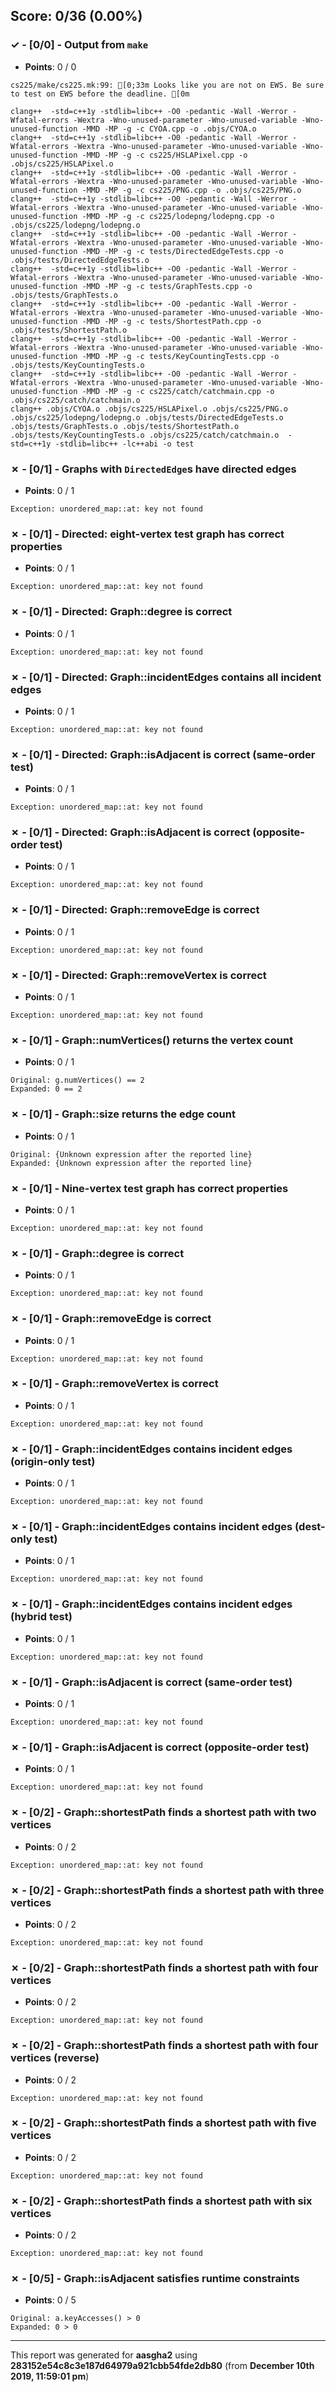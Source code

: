 


## Score: 0/36 (0.00%)


### ✓ - [0/0] - Output from `make`

- **Points**: 0 / 0

```
cs225/make/cs225.mk:99: [0;33m Looks like you are not on EWS. Be sure to test on EWS before the deadline. [0m

```
```
clang++  -std=c++1y -stdlib=libc++ -O0 -pedantic -Wall -Werror -Wfatal-errors -Wextra -Wno-unused-parameter -Wno-unused-variable -Wno-unused-function -MMD -MP -g -c CYOA.cpp -o .objs/CYOA.o
clang++  -std=c++1y -stdlib=libc++ -O0 -pedantic -Wall -Werror -Wfatal-errors -Wextra -Wno-unused-parameter -Wno-unused-variable -Wno-unused-function -MMD -MP -g -c cs225/HSLAPixel.cpp -o .objs/cs225/HSLAPixel.o
clang++  -std=c++1y -stdlib=libc++ -O0 -pedantic -Wall -Werror -Wfatal-errors -Wextra -Wno-unused-parameter -Wno-unused-variable -Wno-unused-function -MMD -MP -g -c cs225/PNG.cpp -o .objs/cs225/PNG.o
clang++  -std=c++1y -stdlib=libc++ -O0 -pedantic -Wall -Werror -Wfatal-errors -Wextra -Wno-unused-parameter -Wno-unused-variable -Wno-unused-function -MMD -MP -g -c cs225/lodepng/lodepng.cpp -o .objs/cs225/lodepng/lodepng.o
clang++  -std=c++1y -stdlib=libc++ -O0 -pedantic -Wall -Werror -Wfatal-errors -Wextra -Wno-unused-parameter -Wno-unused-variable -Wno-unused-function -MMD -MP -g -c tests/DirectedEdgeTests.cpp -o .objs/tests/DirectedEdgeTests.o
clang++  -std=c++1y -stdlib=libc++ -O0 -pedantic -Wall -Werror -Wfatal-errors -Wextra -Wno-unused-parameter -Wno-unused-variable -Wno-unused-function -MMD -MP -g -c tests/GraphTests.cpp -o .objs/tests/GraphTests.o
clang++  -std=c++1y -stdlib=libc++ -O0 -pedantic -Wall -Werror -Wfatal-errors -Wextra -Wno-unused-parameter -Wno-unused-variable -Wno-unused-function -MMD -MP -g -c tests/ShortestPath.cpp -o .objs/tests/ShortestPath.o
clang++  -std=c++1y -stdlib=libc++ -O0 -pedantic -Wall -Werror -Wfatal-errors -Wextra -Wno-unused-parameter -Wno-unused-variable -Wno-unused-function -MMD -MP -g -c tests/KeyCountingTests.cpp -o .objs/tests/KeyCountingTests.o
clang++  -std=c++1y -stdlib=libc++ -O0 -pedantic -Wall -Werror -Wfatal-errors -Wextra -Wno-unused-parameter -Wno-unused-variable -Wno-unused-function -MMD -MP -g -c cs225/catch/catchmain.cpp -o .objs/cs225/catch/catchmain.o
clang++ .objs/CYOA.o .objs/cs225/HSLAPixel.o .objs/cs225/PNG.o .objs/cs225/lodepng/lodepng.o .objs/tests/DirectedEdgeTests.o .objs/tests/GraphTests.o .objs/tests/ShortestPath.o .objs/tests/KeyCountingTests.o .objs/cs225/catch/catchmain.o  -std=c++1y -stdlib=libc++ -lc++abi -o test

```


### ✗ - [0/1] - Graphs with `DirectedEdge`s have directed edges

- **Points**: 0 / 1


```
Exception: unordered_map::at: key not found
```


### ✗ - [0/1] - Directed: eight-vertex test graph has correct properties

- **Points**: 0 / 1


```
Exception: unordered_map::at: key not found
```


### ✗ - [0/1] - Directed: Graph::degree is correct

- **Points**: 0 / 1


```
Exception: unordered_map::at: key not found
```


### ✗ - [0/1] - Directed: Graph::incidentEdges contains all incident edges

- **Points**: 0 / 1


```
Exception: unordered_map::at: key not found
```


### ✗ - [0/1] - Directed: Graph::isAdjacent is correct (same-order test)

- **Points**: 0 / 1


```
Exception: unordered_map::at: key not found
```


### ✗ - [0/1] - Directed: Graph::isAdjacent is correct (opposite-order test)

- **Points**: 0 / 1


```
Exception: unordered_map::at: key not found
```


### ✗ - [0/1] - Directed: Graph::removeEdge is correct

- **Points**: 0 / 1


```
Exception: unordered_map::at: key not found
```


### ✗ - [0/1] - Directed: Graph::removeVertex is correct

- **Points**: 0 / 1


```
Exception: unordered_map::at: key not found
```


### ✗ - [0/1] - Graph::numVertices() returns the vertex count

- **Points**: 0 / 1


```
Original: g.numVertices() == 2
Expanded: 0 == 2
```


### ✗ - [0/1] - Graph::size returns the edge count

- **Points**: 0 / 1


```
Original: {Unknown expression after the reported line}
Expanded: {Unknown expression after the reported line}
```


### ✗ - [0/1] - Nine-vertex test graph has correct properties

- **Points**: 0 / 1


```
Exception: unordered_map::at: key not found
```


### ✗ - [0/1] - Graph::degree is correct

- **Points**: 0 / 1


```
Exception: unordered_map::at: key not found
```


### ✗ - [0/1] - Graph::removeEdge is correct

- **Points**: 0 / 1


```
Exception: unordered_map::at: key not found
```


### ✗ - [0/1] - Graph::removeVertex is correct

- **Points**: 0 / 1


```
Exception: unordered_map::at: key not found
```


### ✗ - [0/1] - Graph::incidentEdges contains incident edges (origin-only test)

- **Points**: 0 / 1


```
Exception: unordered_map::at: key not found
```


### ✗ - [0/1] - Graph::incidentEdges contains incident edges (dest-only test)

- **Points**: 0 / 1


```
Exception: unordered_map::at: key not found
```


### ✗ - [0/1] - Graph::incidentEdges contains incident edges (hybrid test)

- **Points**: 0 / 1


```
Exception: unordered_map::at: key not found
```


### ✗ - [0/1] - Graph::isAdjacent is correct (same-order test)

- **Points**: 0 / 1


```
Exception: unordered_map::at: key not found
```


### ✗ - [0/1] - Graph::isAdjacent is correct (opposite-order test)

- **Points**: 0 / 1


```
Exception: unordered_map::at: key not found
```


### ✗ - [0/2] - Graph::shortestPath finds a shortest path with two vertices

- **Points**: 0 / 2


```
Exception: unordered_map::at: key not found
```


### ✗ - [0/2] - Graph::shortestPath finds a shortest path with three vertices

- **Points**: 0 / 2


```
Exception: unordered_map::at: key not found
```


### ✗ - [0/2] - Graph::shortestPath finds a shortest path with four vertices

- **Points**: 0 / 2


```
Exception: unordered_map::at: key not found
```


### ✗ - [0/2] - Graph::shortestPath finds a shortest path with four vertices (reverse)

- **Points**: 0 / 2


```
Exception: unordered_map::at: key not found
```


### ✗ - [0/2] - Graph::shortestPath finds a shortest path with five vertices

- **Points**: 0 / 2


```
Exception: unordered_map::at: key not found
```


### ✗ - [0/2] - Graph::shortestPath finds a shortest path with six vertices

- **Points**: 0 / 2


```
Exception: unordered_map::at: key not found
```


### ✗ - [0/5] - Graph::isAdjacent satisfies runtime constraints

- **Points**: 0 / 5


```
Original: a.keyAccesses() > 0
Expanded: 0 > 0
```


---

This report was generated for **aasgha2** using **283152e54c8c3e187d64979a921cbb54fde2db80** (from **December 10th 2019, 11:59:01 pm**)
